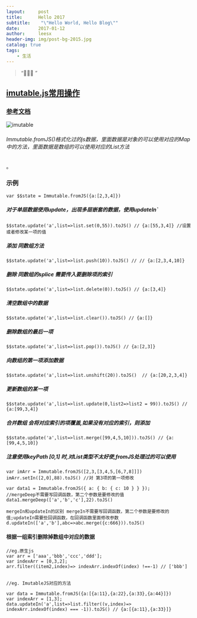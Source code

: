 ```yaml
---
layout:     post
title:      Hello 2017
subtitle:    "\"Hello World, Hello Blog\""
date:       2017-01-12
author:     leesx
header-img: img/post-bg-2015.jpg
catalog: true
tags:
    - 生活
---
```


> “🙉🙉🙉 ”

## [imutable.js常用操作](http://note.youdao.com/noteshare?id=696c9ae671c7e51f10979778186a71f7)

### [参考文档](https://www.w3ctech.com/topic/1595)

![imutable](http://img.alicdn.com/tps/i3/TB1VinpKXXXXXXAXpXXZ_OdNFXX-715-324.png)

###### Immutable.fromJS()格式化过的js数据，里面数据是对象的可以使用对应的Map中的方法，里面数据是数组的可以使用对应的List方法
。

### 示例
`var $$state = Immutable.fromJS({a:[2,3,4]})`
##### 对于单层数据使用update，出现多层嵌套的数据，使用updateIn`

`$$state.update('a',list=>list.set(0,55)).toJS() // {a:[55,3,4]} //设置或者修改某一项的值 `
##### 添加 同数组方法
`$$state.update('a',list=>list.push(10)).toJS() // // {a:[2,3,4,10]}`

#####  删除 同数组的splice 需要传入要删除项的索引
`$$state.update('a',list=>list.delete(0)).toJS() // {a:[3,4]}`

##### 清空数组中的数据
`$$state.update('a',list=>list.clear()).toJS() // {a:[]}`

##### 删除数组的最后一项

`$$state.update('a',list=>list.pop()).toJS() // {a:[2,3]}`

##### 向数组的第一项添加数据

`$$state.update('a',list=>list.unshift(20)).toJS()  // {a:[20,2,3,4]}`

##### 更新数组的某一项

`$$state.update('a',list=>list.update(0,list2=>list2 = 99)).toJS() // {a:[99,3,4]}`

##### 合并数组 会将对应索引的项覆盖,如果没有对应的索引，则添加

`$$state.update('a',list=>list.merge([99,4,5,10])).toJS() // {a:[99,4,5,10]}`

##### 注意使用keyPath [0,1] 时,对List类型不太好使,fromJS处理过的可以使用
```
var imArr = Immutable.fromJS([2,3,[3,4,5,[6,7,8]]])
imArr.setIn([2,0],88).toJS() //对 第3项的第一项修改
```
```
var data1 = Immutable.fromJS({ a: { b: { c: 10 } } });
//mergeDeep不需要写回调函数，第二个参数是要修改的值
data1.mergeDeep(['a','b','c'],22).toJS()

mergeIn和updateIn的区别 mergeIn不需要写回调函数，第二个参数是要修改的值;updateIn需要些回调函数，在回调函数里面修改参数
d.updateIn(['a','b'],abc=>abc.merge({c:666})).toJS()
```
#### 根据一组索引删除掉数组中对应的数据

```
//eg.原生js
var arr = ['aaa','bbb','ccc','ddd'];
var indexArr = [0,3,2];
arr.filter((item2,index)=> indexArr.indexOf(index) !==-1) // ['bbb']


//eg. ImutableJS对应的方法

var data = Immutable.fromJS({a:[{a:11},{a:22},{a:33},{a:44}]})
var indexArr = [1,3];
data.updateIn('a',list=>list.filter((v,index)=> indexArr.indexOf(index) === -1)).toJS() // {a:[{a:11},{a:33}]}

```
